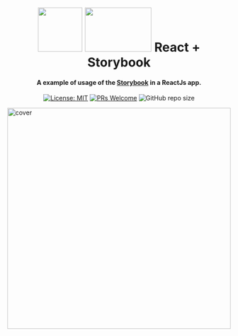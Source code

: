 <h1 align="center">
  <div style="display: inline-block;">
    <img src="https://cdn.jsdelivr.net/gh/devicons/devicon/icons/react/react-original.svg" height="100" width="100" />
    <img src="https://cdn.jsdelivr.net/gh/devicons/devicon/icons/storybook/storybook-original.svg" height="100" width="150" />
  </div>
  React + Storybook
  <br>
</h1>

<h4 align="center">A example of usage of the <a href="https://storybook.js.org/" target="_blank">Storybook</a> in a ReactJs app.</h4>

<div align="center">

  [![License: MIT](https://img.shields.io/badge/License-MIT-brightgreen.svg)](https://opensource.org/licenses/MIT)
  [![PRs Welcome](https://img.shields.io/badge/PRs-welcome-brightgreen.svg?style=flat)](http://makeapullrequest.com)
  ![GitHub repo size](https://img.shields.io:/github/repo-size/arrudadev/react-storybook-example)

</div>

<img src="./github/assets/cover.png" height="500" width="100%" alt="cover" />
